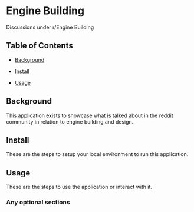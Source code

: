 # Engine Building

Discussions under r/Engine Building 

## Table of Contents

- [Background](#background)

- [Install](#install)

- [Usage](#usage)

## Background

This application exists to showcase what is talked about in the reddit community in relation to engine building and design.

## Install

These are the steps to setup your local environment to run this application.

## Usage

These are the steps to use the application or interact with it.

### Any optional sections